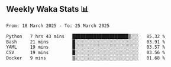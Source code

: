 ## Weekly Waka Stats 📊
<!--START_SECTION:waka-->

```txt
From: 18 March 2025 - To: 25 March 2025

Python   7 hrs 43 mins   █████████████████████▒░░░   85.32 %
Bash     21 mins         █░░░░░░░░░░░░░░░░░░░░░░░░   03.91 %
YAML     19 mins         █░░░░░░░░░░░░░░░░░░░░░░░░   03.57 %
CSV      19 mins         █░░░░░░░░░░░░░░░░░░░░░░░░   03.56 %
Docker   9 mins          ▒░░░░░░░░░░░░░░░░░░░░░░░░   01.68 %
```

<!--END_SECTION:waka-->

<!--

Here are some ideas to get you started:

- 🔭 I’m currently working on (way to add branches committed on)
- 🌱 I’m currently learning Web Frameworks and Machine Learning! (Lisp, JS (react & angular), Python, and __)
- 💬 Ask me about ...
- 📫 How to reach me: 
- 😄 Pronouns: He/Him/His
- ⚡ Fun fact: ...

that-recsys-lab
-->
